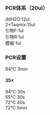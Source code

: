 ### PCR体系（20ul）

ddH2O:12ul<br />
2×Taqmix:15ul<br />
引物F:1ul<br />
引物R:1ul<br />
模板:1ul<br />

### PCR设置
94℃  3min
#### 35×
94℃  30s
<br />
55℃  30s
<br />
72℃  40s
<br />
72℃  5min



